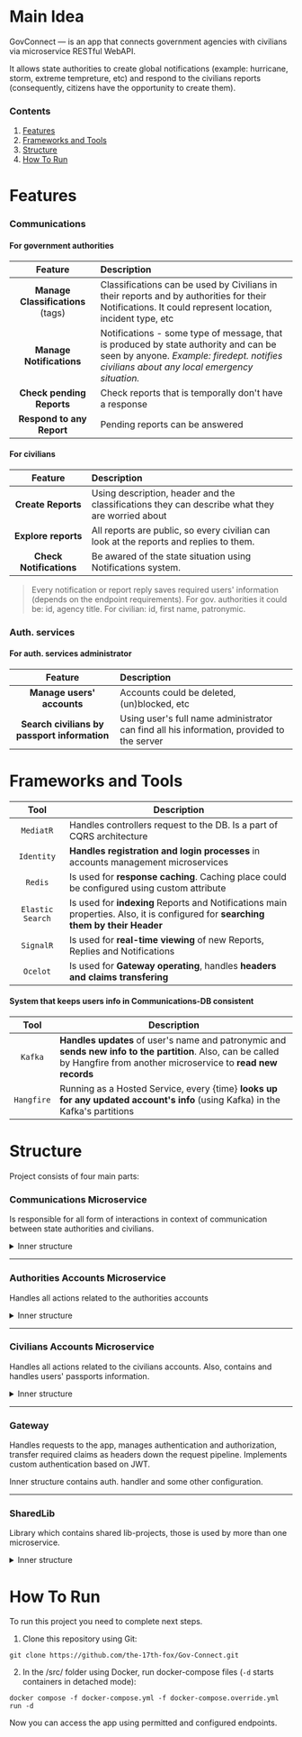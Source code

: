 # Main Idea

GovConnect — is an app that connects government agencies with civilians via microservice RESTful WebAPI.

It allows state authorities to create global notifications (example: hurricane, storm, extreme tempreture, etc) and respond to the civilians reports (consequently, citizens have the opportunity to create them).

### Contents

1. [Features](#Features)
2. [Frameworks and Tools](#Frameworks-and-Tools)
3. [Structure](#Structure)
4. [How To Run](#How-To-Run)

# Features

### Communications

#### For government authorities

| Feature | Description |
|     :---:      |     :---     |
| **Manage Classifications** (tags) | Classifications can be used by Civilians in their reports and by authorities for their Notifications. It could represent location, incident type, etc    |
| **Manage Notifications**       |  Notifications - some type of message, that is produced by state authority and can be seen by anyone. *Example: firedept. notifies civilians about any local emergency situation.* |
| **Check pending Reports** | Check reports that is temporally don't have a response |
|**Respond to any Report**|Pending reports can be answered|

#### For civilians

| Feature | Description |
|     :---:      |     :---     |
| **Create Reports** | Using description, header and the classifications they can describe what they are worried about |
| **Explore reports** | All reports are public, so every civilian can look at the reports and replies to them. |
| **Check Notifications** | Be awared of the state situation using Notifications system. |

> Every notification or report reply saves required users' information (depends on the endpoint requirements). For gov. authorities it could be: id, agency title. For civilian: id, first name, patronymic.

### Auth. services

#### For auth. services administrator

| Feature | Description |
|     :---:      |     :---     |
| **Manage users' accounts** | Accounts could be deleted, (un)blocked, etc |
| **Search civilians by passport information** | Using user's full name administrator can find all his information, provided to the server |

# Frameworks and Tools

| Tool | Description |
| :----: | ---- |
| `MediatR` | Handles controllers request to the DB. Is a part of CQRS architecture |
| `Identity` | **Handles registration and login processes** in accounts management microservices |
| `Redis` | Is used for **response caching**. Caching place could be configured using custom attribute |
| `Elastic Search` | Is used for **indexing** Reports and Notifications main properties. Also, it is configured for **searching them by their Header** |
| `SignalR` | Is used for **real-time viewing** of new Reports, Replies and Notifications |
| `Ocelot` | Is used for **Gateway operating**, handles **headers and claims transfering** |

#### System that keeps users info in Communications-DB consistent
| Tool | Description |
| :----: | ---- |
| `Kafka` | **Handles updates** of user's name and patronymic and **sends new info to the partition**. Also, can be called by Hangfire from another microservice to **read new records** |
| `Hangfire` | Running as a Hosted Service, every {time} **looks up for any updated account's info** (using Kafka) in the Kafka's partitions |

# Structure

Project consists of four main parts: 
### Communications Microservice
Is responsible for all form of interactions in context of communication between state authorities and civilians.

<details>
<summary>Inner structure</summary>

* API - contains controllers, microservice configuration, some viewmodels
* Infrastructure - contains repositories, db-context, utilities
* Application - implements CQRS pattern using MediatR, contains command, querries
* Core - is responsible for business requirements. Contains db-models, interfaces
* SignalR - contains signalR hubs and configuration
* Hangfire - contains hangfire interfaces and services implementation

</details>

_______
### Authorities Accounts Microservice
Handles all actions related to the authorities accounts

<details>
<summary>Inner structure</summary>

* API - contains controllers, microservice configuration, some viewmodels, middlewares
* Infrastructure - contains repositories, db-context, utilities
* Application - imeplement bussiness logic, contains viewmodels and services
* Core - is responsible for business requirements. Contains db-models, interfaces

</details>

_______
### Civilians Accounts Microservice
Handles all actions related to the civilians accounts. Also, contains and handles users' passports information.

<details>
<summary>Inner structure</summary>

* API - contains controllers, microservice configuration, some viewmodels, middlewares
* Infrastructure - contains repositories, db-context, utilities
* Application - imeplement bussiness logic, contains viewmodels and services
* Core - is responsible for business requirements. Contains db-models, interfaces

</details>

_______
### Gateway
Handles requests to the app, manages authentication and authorization, transfer required claims as headers down the request pipeline.
Implements custom authentication based on JWT.

Inner structure contains auth. handler and some other configuration.
_______
### SharedLib
Library which contains shared lib-projects, those is used by more than one microservice.

<details>
<summary>Inner structure</summary>

* Elastic Search - contains custom exceptions, configuration, interfaces and middlewares
* Exception Handler - contains global custom exceptions and exception handling middleware
* Kafka - contains configuration, interfaces, serializers and consumer+producer classes
* Redis - contains custom attribute, interfaces, implementations, utilities, configuration

</details>


# How To Run

To run this project you need to complete next steps.

1. Clone this repository using Git: 
```gitattributes
git clone https://github.com/the-17th-fox/Gov-Connect.git
```
2. In the /src/ folder using Docker, run docker-compose files (`-d` starts containers in detached mode):
```gitattributes
docker compose -f docker-compose.yml -f docker-compose.override.yml run -d
```
Now you can access the app using permitted and configured endpoints.
